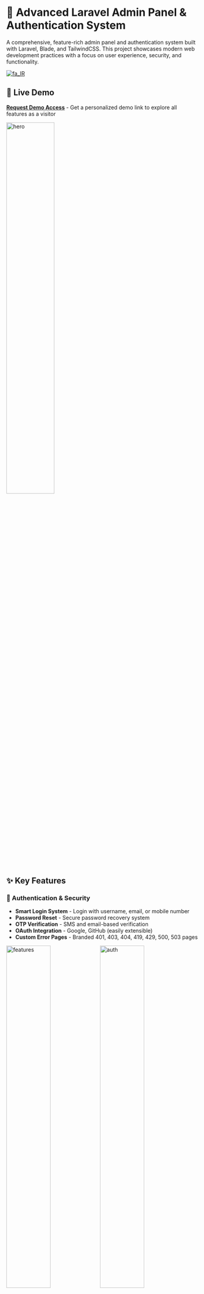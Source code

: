 # 🔐 Advanced Laravel Admin Panel & Authentication System

A comprehensive, feature-rich admin panel and authentication system built with Laravel, Blade, and TailwindCSS. This project showcases modern web development practices with a focus on user experience, security, and functionality.

[![fa_IR](https://img.shields.io/badge/lang-fa__IR-1E90FF?style=for-the-badge&logo=googletranslate&logoColor=white)](README.fa.md)

## 🚀 Live Demo

**[Request Demo Access](https://panel.hetbo.net/#demo)** - Get a personalized demo link to explore all features as a visitor  

<img src="en/01.png" alt="hero" width="50%" />

## ✨ Key Features

### 🔑 Authentication & Security
- **Smart Login System** - Login with username, email, or mobile number
- **Password Reset** - Secure password recovery system
- **OTP Verification** - SMS and email-based verification
- **OAuth Integration** - Google, GitHub (easily extensible)
- **Custom Error Pages** - Branded 401, 403, 404, 419, 429, 500, 503 pages  

<div>
  <img src="en/02.png" alt="features" width="48%" />
  <img src="en/03.png" alt="auth" width="48%" />
</div>

### 📊 Admin Dashboard
- **Comprehensive Stats Dashboard** - Monthly revenue, orders, analytics with interactive charts
- **Advanced Filtering & Sorting** - Powerful data management across all modules
- **Real-time Data** - Live updates and statistics  

<div>
  <img src="en/04.png" alt="admin" width="48%" />
  <img src="en/05.png" alt="product" width="48%" />
</div>

### 🛍️ E-commerce Management
- **Products CRUD** - Complete product management with custom filtering, sorting, and bulk operations
- **Orders Management** - Full order lifecycle with statistics, filtering, and status tracking
- **Customer Management** - Dedicated customer profiles with order history and detailed information
- **Review & Rating System** - Approve, reject, reply to reviews with advanced filtering  

<div>
  <img src="en/06.png" alt="order" width="48%" />
  <img src="en/07.png" alt="review" width="48%" />
</div>

### 📝 Content Management
- **Note System** - Organized notes with status, priority, pinning, and tagging
- **Activity Logs** - Comprehensive logging system with sorting and filtering
- **Custom Pages** - Terms of service and privacy policy pages  

<div>
  <img src="en/08.png" alt="feedback" width="48%" />
  <img src="en/09.png" alt="insight" width="48%" />
</div>

### 🎨 User Experience
- **Responsive Design** - Mobile-first approach with TailwindCSS
- **Custom UI Components** - Professionally designed interface
- **Intuitive Navigation** - User-friendly admin experience  

<div>
  <img src="en/10.png" alt="note" width="48%" />
  <img src="en/11.png" alt="log" width="48%" />
</div>

### 🔮 Upcoming Features
- SEO optimization tools
- User preferences management
- Theme switching (Light/Dark mode)
- Multi-language support
- Advanced reporting  

<div>
  <img src="en/12.png" alt="coming" width="48%" />
  <img src="en/13.png" alt="demo" width="48%" />
</div>

## 🛠️ Technology Stack
- **Backend**: Laravel (PHP)
- **Frontend**: Blade Templates, TailwindCSS
- **Database**: MySQL/PostgreSQL
- **Authentication**: Laravel Sanctum/Passport
- **Notifications**: SMS/Email services
- **Charts**: Chart.js/ApexCharts
- **Icons**: Heroicons/Feather Icons

## 📸 Screenshots

### Dashboard Overview
<img src="sc/dashboard.png" alt="Dashboard" width="48%" />
*Main dashboard with statistics and quick insights*

### Smart Login System
<img src="sc/login.png" alt="Login" width="48%" />
*Multi-method login interface*

### Products Management
<img src="sc/products.png" alt="Products" width="48%" />
*Advanced product management with filtering*

### Orders Management
<img src="sc/orders1.png" alt="Orders" width="48%" />
<img src="sc/orders2.png" alt="Orders" width="48%" />
*Comprehensive order management system*

### Customer Profiles
<img src="sc/customers1.png" alt="Customers" width="48%" />
<img src="sc/customers2.png" alt="Customers" width="48%" />
*Detailed customer management*

### Analytics & Reports
<img src="sc/analytics.png" alt="Analytics" width="48%" />
*Interactive charts and reporting*

### Notes System
<img src="sc/notes.png" alt="Notes" width="48%" />
*Organized note management with priorities*

## 🎯 Usage
### Learn More
- **URL**: `https://panel.hetbo.net`
- **Contact me**: `hetbo98@yahoo.com`

### Demo Generation
Users can request demo access through the landing page. A unique demo link will be generated allowing them to explore all features in read-only mode.

## 🤝 Contributing
This is a portfolio project, but feedback and suggestions are welcome!

## 👨‍💻 About the Developer
This project was developed as part of my portfolio to demonstrate proficiency in:
- Laravel framework and PHP best practices
- Modern frontend development with TailwindCSS
- Database design and optimization
- Authentication and security implementation
- Admin panel UX/UI design
- API integrations (OAuth, SMS, Email)

## 📞 Contact & Support
- **Portfolio**: [https://hetbo.net](https://hetbo.net)
- **Telegram**: [https://t.me/safdelhosein](https://t.me/safdelhosein)
- **Email**: [hetbo98@yahoo.com](mailto:hetbo98@yahoo.com)
- **Demo Request**: [panel.hetbo.net#demo](https://panel.hetbo.net/#demo)

---

⭐ **Star this repository if you find it helpful!**

*Built with ❤️ using Laravel, Blade, and TailwindCSS*
